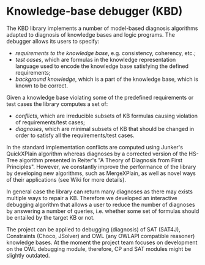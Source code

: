 # Knowledge-base debugger (KBD)

The KBD library implements a number of model-based diagnosis algorithms adapted to diagnosis of knowledge bases and logic programs. 
The debugger allows its users to specify:
* *requirements to the knowledge base*, e.g. consistency, coherency, etc.;
* *test cases*, which are formulas in the knowledge representation language used to encode the knowledge base satisfying the defined requirements;
* *background knowledge*, which is a part of the knowledge base, which is known to be correct.

Given a knowledge base violating some of the predefined requirements or test cases the library computes a set of: 
* *conflicts*, which are irreducible subsets of KB formulas causing violation of requirements/test cases; 
* *diagnoses*, which are minimal subsets of KB that should be changed in order to satisfy all the requirements/test cases. 

In the standard implementation conflicts are computed using Junker's QuickXPlain algorithm whereas diagnoses by a corrected version of the HS-Tree algorithm presented in Reiter's "A Theory of Diagnosis from First Principles". However, we constantly improve the performance of the library by developing new algorithms, such as MergeXPlain, as well as novel ways of their applications (see Wiki for more details).

In general case the library can return many diagnoses as there may exists multiple ways to repair a KB. Therefore we developed an interactive debugging algorithm that allows a user to reduce the number of diagnoses by answering a number of queries, i.e. whether some set of formulas should be entailed by the target KB or not.

The project can be applied to debugging (diagnosis) of SAT (SAT4J), Constraints (Choco, JSolver) and OWL (any OWLAPI compatible reasoner) knowledge bases. At the moment the project team focuses on development on the OWL debugging module, therefore, CP and SAT modules might be slightly outdated.